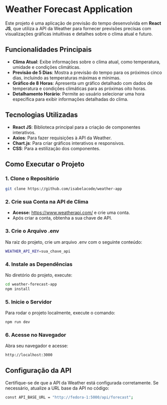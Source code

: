 # Weather Forecast Application

Este projeto é uma aplicação de previsão do tempo desenvolvida em **React JS**, que utiliza a API da Weather para fornecer previsões precisas com visualizações gráficas intuitivas e detalhes sobre o clima atual e futuro.

## Funcionalidades Principais

- **Clima Atual**: Exibe informações sobre o clima atual, como temperatura, umidade e condições climáticas.
- **Previsão de 5 Dias**: Mostra a previsão do tempo para os próximos cinco dias, incluindo as temperaturas máximas e mínimas.
- **Gráfico de 8 Horas**: Apresenta um gráfico detalhado com dados de temperatura e condições climáticas para as próximas oito horas.
- **Detalhamento Horário**: Permite ao usuário selecionar uma hora específica para exibir informações detalhadas do clima.

## Tecnologias Utilizadas

- **React JS**: Biblioteca principal para a criação de componentes interativos.
- **Axios**: Para fazer requisições à API da Weather.
- **Chart.js**: Para criar gráficos interativos e responsivos.
- **CSS**: Para a estilização dos componentes.

## Como Executar o Projeto

### 1. Clone o Repositório

```bash
git clone https://github.com/isabelacode/weather-app
```

### 2. Crie sua Conta na API de Clima
 - **Acesse:** https://www.weatherapi.com/ e crie uma conta.
 -  Após criar a conta, obtenha a sua chave de API.

### 3. Crie o Arquivo .env
Na raiz do projeto, crie um arquivo .env com o seguinte conteúdo:
```bash
WEATHER_API_KEY=sua_chave_api
```

### 4. Instale as Dependências
No diretório do projeto, execute:
```bash
cd weather-forecast-app
npm install
```

### 5. Inicie o Servidor
Para rodar o projeto localmente, execute o comando:
```bash
npm run dev
```
### 6. Acesse no Navegador
Abra seu navegador e acesse:
```bash
http://localhost:3000
```
## Configuração da API
Certifique-se de que a API da Weather está configurada corretamente. Se necessário, atualize a URL base da API no código:
```bash
const API_BASE_URL = "http://fedora-1:5000/api/forecast";
```